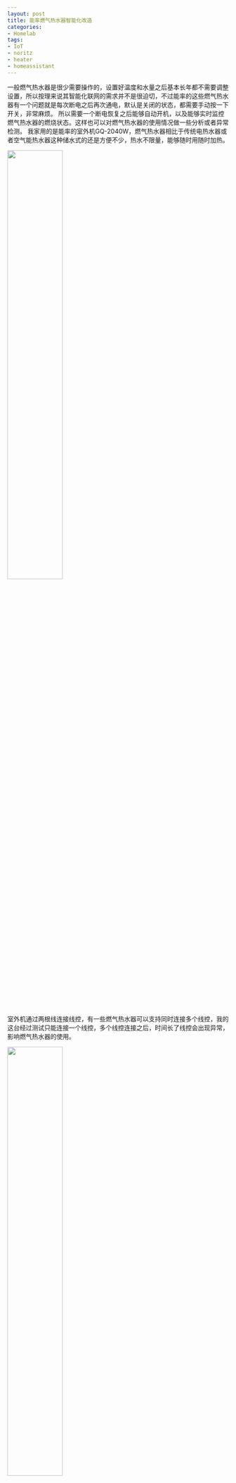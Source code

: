 ```yaml
---
layout: post
title: 能率燃气热水器智能化改造
categories:
- Homelab
tags:
- IoT
- noritz
- heater
- homeassistant
---
```


一般燃气热水器是很少需要操作的，设置好温度和水量之后基本长年都不需要调整设置，所以按理来说其智能化联网的需求并不是很迫切，不过能率的这些燃气热水器有一个问题就是每次断电之后再次通电，默认是关闭的状态，都需要手动按一下开关，非常麻烦。
所以需要一个断电恢复之后能够自动开机，以及能够实时监控燃气热水器的燃烧状态。这样也可以对燃气热水器的使用情况做一些分析或者异常检测。
我家用的是能率的室外机GQ-2040W，燃气热水器相比于传统电热水器或者空气能热水器这种储水式的还是方便不少，热水不限量，能够随时用随时加热。


<img width="50%" loading="lazy" referrerpolicy="no-referrer" rel="noreferrer" src="https://cdn.nlark.com/yuque/0/2022/jpeg/328998/1665892207477-41f3e260-5b2f-4b63-af00-7db736f00e69.jpeg?x-oss-process=image%2Fwatermark%2Ctype_d3F5LW1pY3JvaGVp%2Csize_26%2Ctext_5Y2i5YWL%2Ccolor_FFFFFF%2Cshadow_50%2Ct_80%2Cg_se%2Cx_10%2Cy_10%2Fresize%2Cw_900%2Climit_0">

室外机通过两根线连接线控，有一些燃气热水器可以支持同时连接多个线控，我的这台经过测试只能连接一个线控，多个线控连接之后，时间长了线控会出现异常，影响燃气热水器的使用。

<img width="50%" loading="lazy" referrerpolicy="no-referrer" rel="noreferrer" src="https://cdn.nlark.com/yuque/0/2022/jpeg/328998/1668845283871-8856a4c4-2af3-4114-8288-33da6fc109e1.jpeg?x-oss-process=image%2Fwatermark%2Ctype_d3F5LW1pY3JvaGVp%2Csize_34%2Ctext_5Y2i5YWL%2Ccolor_FFFFFF%2Cshadow_50%2Ct_80%2Cg_se%2Cx_10%2Cy_10%2Fresize%2Cw_900%2Climit_0%2Finterlace%2C1">

能率官方在国外推出了Wi-Fi版的控制器，NWC Adapter，不过国内没有销售，也不知道和国内销售的机型能不能适配，而且动辄四五百元人民币的价格也是相当的惊人，另外需要使用官方自己的App进行控制，无法接入Home Assistant系统。
所以我就寻思能不能对原装线控做一些DIY改造，读取相关的状态信息或者写入相关控制信号来达到目的。
虽然对数字电路一窍不通，但是心想多多少少有编程基础，数字电路相关的东西，不管是软件还是硬件，到了最底层都是0101，低电平高电平的序列，很多思想都是相通的。所以这次趁着国庆假期就着手对线控电路板做了一通研究，当然一开始并没有抱太大的希望。
## 一.前期准备

<img width="40%" loading="lazy" referrerpolicy="no-referrer" rel="noreferrer" src="https://cdn.nlark.com/yuque/0/2022/jpeg/328998/1665893662722-585ca142-f97a-4656-8a94-1538915abe4c.jpeg?x-oss-process=image%2Fwatermark%2Ctype_d3F5LW1pY3JvaGVp%2Csize_23%2Ctext_5Y2i5YWL%2Ccolor_FFFFFF%2Cshadow_50%2Ct_80%2Cg_se%2Cx_10%2Cy_10%2Fresize%2Cw_800%2Climit_0">

数字电路逆向必须准备好万用电表，逻辑分析仪，杜邦线等必备的工具，这些工具不需要高端的，所有东西成本50元以内。
然后需要了解一些基本的电路知识，至少得知道电压，电阻（电阻，排阻），发光二极管，三极管这些电子元器件的基本性质。
我们要知道在数字电路中常见的电压有5V，3.3V； 电阻串联分压；发光二极管要注意正负极方向；三极管这个稍微复杂点，我们重点讲一下，三极管有NPN和PNP两种，不管哪种，都有三极：基极b，集电集c，发射极e。三极管有放大电流的作用（工作在放大区），也可以用作控制开关（一般工作在饱和区）。

NPN型三极管

<img width="20%" loading="lazy" referrerpolicy="no-referrer" rel="noreferrer" src="https://cdn.nlark.com/yuque/0/2022/png/328998/1664720562478-fe72cab2-0b0c-4ee8-93ea-ed30bad48fcf.png?x-oss-process=image%2Fwatermark%2Ctype_d3F5LW1pY3JvaGVp%2Csize_14%2Ctext_5Y2i5YWL%2Ccolor_FFFFFF%2Cshadow_50%2Ct_80%2Cg_se%2Cx_10%2Cy_10">

NPN三极管中，当 Vb 比 Ve大0.7V左右的时候，b到e之间产生电流，然后c到e之间的电路也就通了，反之，电路就处于断开状态。电流为两进一出，bc都流向e。

PNP型三极管

<img width="20%" loading="lazy" referrerpolicy="no-referrer" rel="noreferrer" src="https://cdn.nlark.com/yuque/0/2022/png/328998/1665841668858-36c32058-bdac-494b-bd81-5c2941414f23.png?x-oss-process=image%2Fwatermark%2Ctype_d3F5LW1pY3JvaGVp%2Csize_15%2Ctext_5Y2i5YWL%2Ccolor_FFFFFF%2Cshadow_50%2Ct_80%2Cg_se%2Cx_10%2Cy_10">

PNP三极管中，当 Vb 比 Ve小0.7V左右的时候，e到b之间就产生电流，然后e到c的电路也就通了，反之，电路就处于断开状态。电流为一进两出，e流向b和c。
总之我们可以通过配置基极和发射极的电压差，来控制集电极和发射极之间电路的通断。

## 二.线控逆向分析
### 2.1 几种方案
 对于燃气热水器控制器这种靠电力线来载波通讯的DIY改造的话一般有如下这些改造方案：

1. **PLC（**Power Line Communication，电力线通信不是可编程逻辑控制器**）方案**，这种方案也就是你得完全造出一个自己的线控，接上两根主机出来的电源线就可以控制了。这个方案是最难的，你需要对线载的模拟信号做彻底的逆向解析，工作量极大，近乎不可行。
2. **MCU数字信号拦截方案**，也就是在PLC芯片（这里是T6B70BFG）和MCU芯片之间进行桥接，截取数字信号获得状态信息，以及模拟发送控制信号给PLC芯片。
3. **LED，按钮末端方案**，这个就是分析LED电路的状态，获取当前状态信息，以及直接控制按钮的线路的通断模拟点击，这个方案简单，但是完整解析状态需要比较多的飞线。
4. **纯物理的方案**，使用智能机械按压设备来模拟人手点击按钮，以及通过摄像头或者感光器件来物理读取控制的状态。从效率上来讲，只有实在没有办法的情况下才会使用此种方案。

我比较偏向于第二种或者第三种方案。
不管怎么样，还是先对板子上的电路以及信号做一些必要的分析。

### 2.2 线控PCB板初识

首先在闲鱼上30块钱买了一个一样的二手线控，拆出板子进行分析研究。
拆看PCB板，我们可以发现其质量还是非常不错的，标识清晰，焊接做工都很好。
我们先看PCB正面，通过看各个元器件上的标识，查阅资料以及万用表进行检测，标记出下面的一些主要元器件
5v稳压器的作用主要是将热水器主机14V的输入电压转成5V的电压供各个芯片使用，T6B70BFG芯片主要通过两根电力线和主机通讯，MCU则接受T6B70BFG的数据更新LED显示以及按按钮之后发送指令给T6B70BFG。

<img width="60%" loading="lazy" referrerpolicy="no-referrer" rel="noreferrer" src="https://cdn.nlark.com/yuque/0/2022/jpeg/328998/1665931695825-4e48065b-200e-49ba-96d7-55291e540d0d.jpeg?x-oss-process=image%2Fwatermark%2Ctype_d3F5LW1pY3JvaGVp%2Csize_79%2Ctext_5Y2i5YWL%2Ccolor_FFFFFF%2Cshadow_50%2Ct_80%2Cg_se%2Cx_10%2Cy_10%2Fresize%2Cw_940%2Climit_0">

PCB反面可以看到很多圆形的金属点，这种应该是用于PCB自动化测试的点，所以PCB上的主要节点都可以找到相应的测试点，这些测试点也给我们的线路DIY焊接带来了方便。以下图里标识出了几个重要的测试点。

<img width="60%" loading="lazy" referrerpolicy="no-referrer" rel="noreferrer" src="https://cdn.nlark.com/yuque/0/2022/jpeg/328998/1665931232601-0ec2c177-984f-4506-975a-5b59cdff328d.jpeg?x-oss-process=image%2Fwatermark%2Ctype_d3F5LW1pY3JvaGVp%2Csize_83%2Ctext_5Y2i5YWL%2Ccolor_FFFFFF%2Cshadow_50%2Ct_80%2Cg_se%2Cx_10%2Cy_10%2Fresize%2Cw_967%2Climit_0">

### 2.3 T6B70BFG芯片
东芝的T6B70BFG，网上有详细的规格说明书，这款芯片主要用于热水器主机和控制器之间的接口电路，通过datasheet可以知道这个芯片大概的工作流程。
[datasheet.pdf](https://www.yuque.com/attachments/yuque/0/2022/pdf/328998/1664374286423-780da530-f0c7-4861-bfd4-e6b4c0895672.pdf?_lake_card=%7B%22src%22%3A%22https%3A%2F%2Fwww.yuque.com%2Fattachments%2Fyuque%2F0%2F2022%2Fpdf%2F328998%2F1664374286423-780da530-f0c7-4861-bfd4-e6b4c0895672.pdf%22%2C%22name%22%3A%22datasheet.pdf%22%2C%22size%22%3A403979%2C%22type%22%3A%22application%2Fpdf%22%2C%22ext%22%3A%22pdf%22%2C%22source%22%3A%22%22%2C%22status%22%3A%22done%22%2C%22mode%22%3A%22title%22%2C%22download%22%3Atrue%2C%22taskId%22%3A%22u6d1a5d03-7eac-4d58-ae95-42cd24e532b%22%2C%22taskType%22%3A%22upload%22%2C%22__spacing%22%3A%22both%22%2C%22id%22%3A%22u1d2947a6%22%2C%22margin%22%3A%7B%22top%22%3Atrue%2C%22bottom%22%3Atrue%7D%2C%22card%22%3A%22file%22%7D)
我们可以将关注点放在数字信号的 /DOUT端口，以及/SCTL控制信号端口，从“控制器”的角度来说，/DOUT为数字信号的输入，/SCTL为控制信号的输出。

<img width="25%" loading="lazy" referrerpolicy="no-referrer" rel="noreferrer" src="https://cdn.nlark.com/yuque/0/2022/png/328998/1664374680965-f7d3a6f1-dba5-4982-b2ef-cce3f3f26623.png?x-oss-process=image%2Fwatermark%2Ctype_d3F5LW1pY3JvaGVp%2Csize_15%2Ctext_5Y2i5YWL%2Ccolor_FFFFFF%2Cshadow_50%2Ct_80%2Cg_se%2Cx_10%2Cy_10">

通过电路板可以看到T6B70BFG这两个端口都是通过一个10K的电阻连到了一颗名为SQE 702 K4C0的芯片（应该是一个定制芯片，查不到相关信息），然后PCB板子通过万用表分析这两个端口的连接。
将相关的电路简化了之后就是如下图的样子：

<img width="60%" loading="lazy" referrerpolicy="no-referrer" rel="noreferrer" src="https://cdn.nlark.com/yuque/0/2022/jpeg/328998/1667053231283-ae8f18cd-0a13-4a36-b812-3e06f2fa5f52.jpeg?x-oss-process=image%2Fwatermark%2Ctype_d3F5LW1pY3JvaGVp%2Csize_23%2Ctext_5Y2i5YWL%2Ccolor_FFFFFF%2Cshadow_50%2Ct_80%2Cg_se%2Cx_10%2Cy_10">

### 2.4 MCU数据协议分析
我们先了解下线控的基本功能， 首先就是开关功能，燃气热水器每次断电后再通电，默认是关闭状态的，需要按下控制器的开关开启；然后还可以设置水温，水温的值有37,38,39,40,41,42,43,44,45,46,47,48,60,75。按下水量按钮，可以设置水量，水量有4,6,8,10,12,14,16,18,20,22,24,26,30,35,40,99。 这里可以看到温度60，75度是非常高的温度了，最好能限制，不能将其纳入远程调节的范围，避免安全问题。
 
逻辑分析仪如下接法，然后通过Logic2软件进行抓包数据，然后进行线控的开机关机操作。

<img width="60%"  loading="lazy" referrerpolicy="no-referrer" rel="noreferrer" src="https://cdn.nlark.com/yuque/0/2022/jpeg/328998/1667053231283-ae8f18cd-0a13-4a36-b812-3e06f2fa5f52.jpeg?x-oss-process=image%2Fwatermark%2Ctype_d3F5LW1pY3JvaGVp%2Csize_23%2Ctext_5Y2i5YWL%2Ccolor_FFFFFF%2Cshadow_50%2Ct_80%2Cg_se%2Cx_10%2Cy_10" />

通过Logic2可以看到，没次按下按钮操作时候，/STL 端 Channel0会收到一串数据信号序列，然后紧接着/DOUT会输出一段和/STL 端接收到的一样的数字序列，然后大概27ms之后 又会收到一串数字信号序列。
/DOUT端收到一个和发出去的命令序列一样的序列估计是因为此T6B70BFG是单线接口通信，所以模拟信号发出的时候，T6B70BFG自身也能收到这个信号，所以会在/DOUT端进行重放，内部MCU处理的时候应该是忽略了此信号，而只处理后继收到的那个信号序列。

<img width="60%"  loading="lazy" referrerpolicy="no-referrer" rel="noreferrer" src="https://cdn.nlark.com/yuque/0/2022/png/328998/1664780861015-b8f3d33c-059b-4017-bbd1-03a1eb3104b4.png?x-oss-process=image%2Fwatermark%2Ctype_d3F5LW1pY3JvaGVp%2Csize_57%2Ctext_5Y2i5YWL%2Ccolor_FFFFFF%2Cshadow_50%2Ct_80%2Cg_se%2Cx_10%2Cy_10%2Fresize%2Cw_1500%2Climit_0" />

<img width="60%"  loading="lazy" referrerpolicy="no-referrer" rel="noreferrer" src="https://cdn.nlark.com/yuque/0/2022/png/328998/1664782012208-b629d97d-d505-48f1-98e1-60fb44ac22f7.png?x-oss-process=image%2Fwatermark%2Ctype_d3F5LW1pY3JvaGVp%2Csize_34%2Ctext_5Y2i5YWL%2Ccolor_FFFFFF%2Cshadow_50%2Ct_80%2Cg_se%2Cx_10%2Cy_10" />

这边对各种状态下的数字信号做了抓取分析，虽然有一些状态值可以看出规律来，但是像温度这种数值 没有分析出规律，真想做的话只能一一对应的进行枚举分析了，如果真要通过MCU协议的方式来实现，那么只能一一对应的数据来实现了，代码会非常繁复。
或许后面有机会再继续研究，最终破解出其数据协议。
所以我们继续看末端交互的电路，主要是LED显示和按钮控制。


### 2.5 LED电路分析
我们再来看看线控板的LED实现的细节，如果每一个发光二极管都通过一个电平信号来控制，那么一共17个发光二极管就一共需要18个引脚（一根共用引脚，17根独立的控制引脚），非常浪费。
所以一般实现的时候都是将发光二极管分组，每一组中的LED进行编号，同一分组的所有led公用引脚接分组控制端，不同组的相同编号的LED共用控制引脚。分时轮流显示时，也就是一个微小的时间片段中只有某一组LED能够显示，然后控制引脚此时只控制当前分组的各个led的状态，由于时间片段非常短，循环交替显示各个分组的LED，对于人眼来说，各个分组的LED都得到了显示。 其实现代LED显示器本质上也是这么个原理，所以用手机拍视频或者拍照的时候有时候能看出闪烁。
通过万用电表的分析，这边对LED显示电路做了近乎1比1的还原，具体的电路图可见 [https://oshwhub.com/kejinlu/noritz-controller](https://oshwhub.com/kejinlu/noritz-controller)，通过嘉立创EDA可以进行仿真模拟，修改各个控制引脚的电平来控制验证LED的显示。

<img width="80%"  loading="lazy" referrerpolicy="no-referrer" rel="noreferrer" src="https://cdn.nlark.com/yuque/0/2022/png/328998/1665932977386-57a4b9fb-dfbc-498d-861b-e0ba760f0900.png?x-oss-process=image%2Fwatermark%2Ctype_d3F5LW1pY3JvaGVp%2Csize_66%2Ctext_5Y2i5YWL%2Ccolor_FFFFFF%2Cshadow_50%2Ct_80%2Cg_se%2Cx_10%2Cy_10" />

通过LED电路的分析，我们可以知道 这颗SQE 702 K4C0的芯片其作用就是接受燃气热水状态的数字信号，然后通过LED显示出来；以及接受按钮的操作信号，输出控制数字命令。


### 2.6 开关电路
按钮的实现比LED电路简单多了，基本都是给某个MCU芯片上的引脚通上低电平然后断开就实现了一次触发。
这里以开关机按钮为例，电路示意图如下：

<img width="30%"  loading="lazy" referrerpolicy="no-referrer" rel="noreferrer" src="https://cdn.nlark.com/yuque/0/2022/png/328998/1665891278109-4ad98e68-a0ae-41d2-9cb5-a65af2917340.png?x-oss-process=image%2Fwatermark%2Ctype_d3F5LW1pY3JvaGVp%2Csize_17%2Ctext_5Y2i5YWL%2Ccolor_FFFFFF%2Cshadow_50%2Ct_80%2Cg_se%2Cx_10%2Cy_10" />

开关按钮按下松开，也就是开关闭合后断开就完成一次开关机指令的触发。


## 三.末端数字信号方案实现
方案目标：简单，无损
简单不仅仅是电路改造简单，而且固件代码要简单，稳定且很容易理解。
无损就是不切断修改原有燃气热水器线控的电路通路，不改变原有数字信号序列，不影响原有线控的所有功能和稳定性。

### 3.1 开关机及燃烧状态
未开机

<img width="60%"  loading="lazy" referrerpolicy="no-referrer" rel="noreferrer" src="https://cdn.nlark.com/yuque/0/2022/png/328998/1665642575082-a3d9b20f-d5b7-4d88-b47f-132205830c84.png?x-oss-process=image%2Fwatermark%2Ctype_d3F5LW1pY3JvaGVp%2Csize_44%2Ctext_5Y2i5YWL%2Ccolor_FFFFFF%2Cshadow_50%2Ct_80%2Cg_se%2Cx_10%2Cy_10" />

开机状态

<img width="60%"  loading="lazy" referrerpolicy="no-referrer" rel="noreferrer" src="https://cdn.nlark.com/yuque/0/2022/png/328998/1665642830392-8477fccd-137b-4d7a-a007-4cee3cb611d5.png?x-oss-process=image%2Fwatermark%2Ctype_d3F5LW1pY3JvaGVp%2Csize_41%2Ctext_5Y2i5YWL%2Ccolor_FFFFFF%2Cshadow_50%2Ct_80%2Cg_se%2Cx_10%2Cy_10" />

燃烧状态

<img width="60%"  loading="lazy" referrerpolicy="no-referrer" rel="noreferrer" src="https://cdn.nlark.com/yuque/0/2022/png/328998/1665642873982-35f1a60c-3d1f-4ff2-882f-7fdb8302758f.png?x-oss-process=image%2Fwatermark%2Ctype_d3F5LW1pY3JvaGVp%2Csize_39%2Ctext_5Y2i5YWL%2Ccolor_FFFFFF%2Cshadow_50%2Ct_80%2Cg_se%2Cx_10%2Cy_10" />


我们的目标是能够判断当前燃气热水的开机状态，燃烧状态，延迟控制在1s内，通过上面的逻辑信号序列我们可以将问题简化，就是直接通过分析开机/燃烧LED信号这一个信号的状态就可以判断目前燃气热水器的状态。分组信号任何时候就是对LED分组进行轮询。

### 3.2 电路设计及实现
[https://oshwhub.com/kejinlu/noritz-controller](https://oshwhub.com/kejinlu/noritz-controller) 

<img width="60%"  loading="lazy" referrerpolicy="no-referrer" rel="noreferrer" src="https://cdn.nlark.com/yuque/0/2022/png/328998/1667562522079-13de3709-64e5-4311-afca-b8dc20a120bd.png?x-oss-process=image%2Fwatermark%2Ctype_d3F5LW1pY3JvaGVp%2Csize_36%2Ctext_5Y2i5YWL%2Ccolor_FFFFFF%2Cshadow_50%2Ct_80%2Cg_se%2Cx_10%2Cy_10" />

这里我使用的是ESP32-DevKitC 如果你有别的基于ESP32的或者ESP8266的也应该都可以。
关于此电路设计有几个注意点：

- 约定
   - 我们将智能控制器数据读入端叫做 RX（Receive）
   - 信号输出端叫做TX（Transport），这里TX其实并是不普通意义上的信息输出，只是控制和GND的通断
- ESP32-DevKitC 开发板
   - 必须和线控共地，也就是线控板的GND需要接到ESP32的GND端。
   -  供电，开发版使用USB单独供电，经过测试如果从线控板的5v供电的话会影响线控的正常运行。
   - GPIO34，35引脚是input only的，所以 输出TX使用了下面的32引脚。
- 用作TX开关控制的三极管
   - 基极输入端注意设置下拉电阻R3，这里的下拉电阻既可以保证当GPIO32断开或者ESP32断电时候能够有确定的低电平，也可以在GPIO 32 输出高电平的时候进行分压，控制输入电压。
   - 这里的电阻大小都是基于能够让三极管工作在饱和区；且电流足够小。这些都需要通过计算而得，电阻大小并不是唯一，只要满足条件即可。
- 开关、燃烧LED状态读取端RX
   - 看之前的LED的仿真电路我们可以知道，RX端连接点其实也是和开关、燃烧LED直接相连的，所以我们的智能控制器其实是和线控MCU是一个并联的关系。
   - 当RX是高电平的时候，线控MCU的高电平是5V，所以为了安全做了一个电阻降压，可以选择两个R1，R2比值接近2：1的两个电阻。这样5V降压之后就接近3.3V了。 
   - 当RX是高电平的时候，相关LED都应该是不亮的，不过这边接入了我们自己的电路之后有一个问题，如果R1，R2过小，并联之后就会有电流从LED中流过，导致 LED异常亮起。所以我们需要R1，R2的阻值比较大，使得电流极小，不足以使LED点亮。


然后我们就按照设计好的电路图，在线控PCB相应的测试点上引出信号线。

<img width="60%"  loading="lazy" referrerpolicy="no-referrer" rel="noreferrer" src="https://cdn.nlark.com/yuque/0/2022/png/328998/1666014029285-5652d40a-33b3-4256-a12c-23fb8c3eecd2.png?x-oss-process=image%2Fwatermark%2Ctype_d3F5LW1pY3JvaGVp%2Csize_25%2Ctext_5Y2i5YWL%2Ccolor_FFFFFF%2Cshadow_50%2Ct_80%2Cg_se%2Cx_10%2Cy_10%2Fresize%2Cw_860%2Climit_0" />

<img width="60%"  loading="lazy" referrerpolicy="no-referrer" rel="noreferrer" src="https://cdn.nlark.com/yuque/0/2022/jpeg/328998/1666195441996-56dc35fe-237d-4c56-b44b-b8ff4ba314eb.jpeg?x-oss-process=image%2Fwatermark%2Ctype_d3F5LW1pY3JvaGVp%2Csize_171%2Ctext_5Y2i5YWL%2Ccolor_FFFFFF%2Cshadow_50%2Ct_80%2Cg_se%2Cx_10%2Cy_10%2Fresize%2Cw_1920%2Climit_0" />

<img width="60%"  loading="lazy" referrerpolicy="no-referrer" rel="noreferrer" src="https://cdn.nlark.com/yuque/0/2022/jpeg/328998/1666192310669-272b800e-0bc1-48a6-bfb5-3910e0486af0.jpeg?x-oss-process=image%2Fwatermark%2Ctype_d3F5LW1pY3JvaGVp%2Csize_21%2Ctext_5Y2i5YWL%2Ccolor_FFFFFF%2Cshadow_50%2Ct_80%2Cg_se%2Cx_10%2Cy_10%2Fresize%2Cw_746%2Climit_0" />

### 3.3 软件编码
[https://github.com/kejinlu/noritz-controller](https://github.com/kejinlu/noritz-controller) 
详细代码见github
### 3.4 Homeassistant接入
这一步算是最简单的了，在configuration.yaml中进行配置即可，然后再将其加入卡片

{% raw %}
```yaml
mqtt:
  switch:
    - name: "Noritz Power"
      unique_id: "switch.noritz_power"
      state_topic: "noritz/state"
      command_topic: "noritz/cmd"
      payload_on: '{"power":"ON"}'
      payload_off: '{"power":"OFF"}'
      state_on: "ON"
      state_off: "OFF"
      retain: false
      value_template: >
        {% if value_json.power is defined %}
          {{value_json.power}}
        {% endif %}

  binary_sensor:
    - name: "Noritz Heating"
      unique_id: "binary_sensor.noritz_heating"
      state_topic: "noritz/state"
      payload_on: "ON"
      payload_off: "OFF"
      qos: 1
      value_template: >
        {% if value_json.heating is defined %}
          {{value_json.heating}}
        {% endif %}
```
{% endraw %}

<img width="60%"  loading="lazy" referrerpolicy="no-referrer" rel="noreferrer" src="https://cdn.nlark.com/yuque/0/2022/png/328998/1667122682421-c7351a3d-2741-4751-b573-e7fe6d519ef7.png?x-oss-process=image%2Fwatermark%2Ctype_d3F5LW1pY3JvaGVp%2Csize_29%2Ctext_5Y2i5YWL%2Ccolor_FFFFFF%2Cshadow_50%2Ct_80%2Cg_se%2Cx_10%2Cy_10" />

最后使用的实际情况请看下面的视频:
[点击查看【bilibili】](https://player.bilibili.com/player.html?bvid=BV1p84y1B7GJ)
